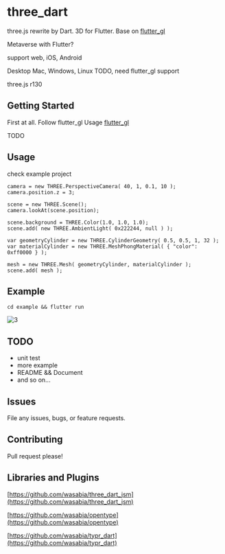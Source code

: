 # three_dart

three.js rewrite by Dart. 3D for Flutter. Base on [flutter_gl](https://github.com/wasabia/flutter_gl)

Metaverse with Flutter?


support web, iOS, Android

Desktop Mac, Windows, Linux TODO, need flutter_gl support

three.js r130

## Getting Started

First at all. Follow flutter_gl Usage [flutter_gl](https://github.com/wasabia/flutter_gl)


TODO


## Usage

check example project

```
camera = new THREE.PerspectiveCamera( 40, 1, 0.1, 10 );
camera.position.z = 3;

scene = new THREE.Scene();
camera.lookAt(scene.position);

scene.background = THREE.Color(1.0, 1.0, 1.0);
scene.add( new THREE.AmbientLight( 0x222244, null ) );

var geometryCylinder = new THREE.CylinderGeometry( 0.5, 0.5, 1, 32 );
var materialCylinder = new THREE.MeshPhongMaterial( { "color": 0xff0000 } );

mesh = new THREE.Mesh( geometryCylinder, materialCylinder );
scene.add( mesh );
```


## Example

```
cd example && flutter run
```


![3](https://user-images.githubusercontent.com/1768228/141482294-b78446b3-d9ab-4cc0-83fc-dbabaab459e2.png)


## TODO
- unit test
- more example
- README && Document
- and so on...

## Issues
File any issues, bugs, or feature requests.

## Contributing
Pull request please!

## Libraries and Plugins

[https://github.com/wasabia/three_dart_jsm](https://github.com/wasabia/three_dart_jsm)

[https://github.com/wasabia/opentype](https://github.com/wasabia/opentype)

[https://github.com/wasabia/typr_dart](https://github.com/wasabia/typr_dart)

